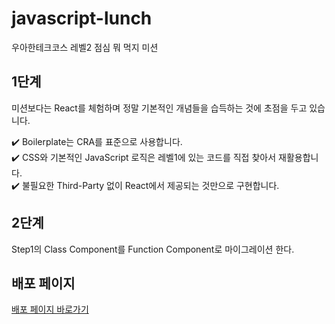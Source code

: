 # javascript-lunch

우아한테크코스 레벨2 점심 뭐 먹지 미션

## 1단계

미션보다는 React를 체험하며 정말 기본적인 개념들을 습득하는 것에 초점을 두고 있습니다.

✔️ Boilerplate는 CRA를 표준으로 사용합니다.  
✔️ CSS와 기본적인 JavaScript 로직은 레벨1에 있는 코드를 직접 찾아서 재활용합니다.  
✔️ 불필요한 Third-Party 없이 React에서 제공되는 것만으로 구현합니다.

## 2단계

Step1의 Class Component를 Function Component로 마이그레이션 한다.

## 배포 페이지

[배포 페이지 바로가기](https://nlom0218.github.io/react-lunch/)
